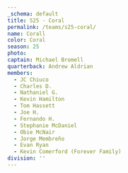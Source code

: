 ```yaml
---
_schema: default
title: S25 - Coral
permalink: /teams/s25-coral/
name: Corall
color: Coral
season: 25
photo:
captain: Michael Bromell
quarterback: Andrew Aldrian
members:
  - JC Chiuco
  - Charles D.
  - Nathaniel G.
  - Kevin Hamilton
  - Tom Hassett
  - Joe H.
  - Fernando H.
  - Stephanie McDaniel
  - Obie McNair
  - Jorge Membreño
  - Evan Ryan
  - Kevin Comerford (Forever Family)
division: ''
---
```

